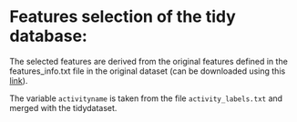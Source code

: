 
# Features selection of the tidy database:

The selected features are derived from the original features defined in the features_info.txt file in the original dataset (can be downloaded using this [link](https://d396qusza40orc.cloudfront.net/getdata%2Fprojectfiles%2FUCI%20HAR%20Dataset.zip)).

The variable `activityname` is taken from the file `activity_labels.txt` and merged with the tidydataset.
